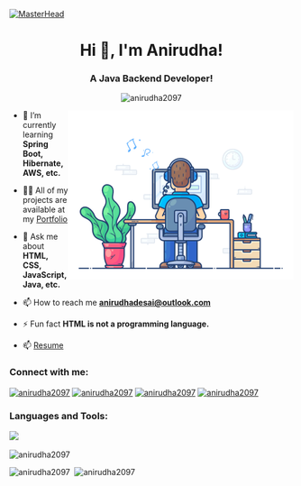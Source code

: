 [![MasterHead](https://binaryinformatics.com/wp-content/uploads/2022/09/Java-Developer-Skills.jpg)](https://anirudha2097.io)
<h1 align="center">Hi 👋, I'm Anirudha!</h1>
<h3 align="center">A Java Backend Developer!</h3>

<p align="center"><img src="https://github-profile-trophy.vercel.app/?username=anirudha2097&margin-w=15" alt="anirudha2097" /></p>

<img align="right" alt="Coding" width="400" src="https://github.com/somya143/somya143/raw/main/Images/abc.gif">

- 🌱 I’m currently learning **Spring Boot, Hibernate, AWS, etc.**

- 👨‍💻 All of my projects are available at my [Portfolio](https://anirudha2097.github.io/)

- 💬 Ask me about **HTML, CSS, JavaScript, Java, etc.**

- 📫 How to reach me **anirudhadesai@outlook.com**

- ⚡ Fun fact **HTML is not a programming language.**

- 📫 [Resume](https://drive.google.com/file/d/16b6lkjhxWxLzrBDZ2h4QqPEofbPDaCHs/view?usp=sharing)

<h3 align="left">Connect with me:</h3>
<p align="left">
<a href="https://twitter.com/AnirudhaDesai11" target="blank"><img align="center" src="https://raw.githubusercontent.com/rahuldkjain/github-profile-readme-generator/master/src/images/icons/Social/twitter.svg" alt="anirudha2097" height="30" width="40" /></a>
<a href="https://www.linkedin.com/in/anirudha-desai-57521223a/" target="blank"><img align="center" src="https://raw.githubusercontent.com/rahuldkjain/github-profile-readme-generator/master/src/images/icons/Social/linked-in-alt.svg" alt="anirudha2097" height="30" width="40" /></a>
<a href="https://www.hackerrank.com/desaianu90" target="blank"><img align="center" src="https://raw.githubusercontent.com/rahuldkjain/github-profile-readme-generator/master/src/images/icons/Social/hackerrank.svg" alt="anirudha2097" height="30" width="40" /></a>
<a href="https://leetcode.com/anirudhadesai/" target="blank"><img align="center" src="https://raw.githubusercontent.com/rahuldkjain/github-profile-readme-generator/master/src/images/icons/Social/leet-code.svg" alt="anirudha2097" height="30" width="40" /></a>
</p>

<h3 align="left">Languages and Tools:</h3>
<p align="left">
  <a href="https://skillicons.dev">
    <img src="https://skillicons.dev/icons?i=java,hibernate,spring,maven,mysql,aws,postman,bootstrap,css,html,js,git" />
  </a>
</p>

<p><img  src="https://github-readme-stats.vercel.app/api/top-langs/?username=anirudha2097&layout=compact" alt="anirudha2097" /></p>
<p><img src="https://github-readme-stats.vercel.app/api?username=anirudha2097&count_private=true" alt="anirudha2097" />&nbsp;&nbsp;<img src="https://github-readme-streak-stats.herokuapp.com?user=anirudha2097" alt="anirudha2097" /><p>

